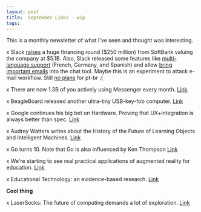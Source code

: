 ```yaml
---
layout: post
title:  September Links - wip 
tags:
---
```


This is a monthly newsletter of what I've seen and thought was interesting.

x Slack [raises](https://techcrunch.com/2017/09/17/slack-raises-a-huge-financing-round-from-softbank-valuing-the-company-at-5-1b/) a huge financing round ($250 million) from SoftBank valuing the company at $5.1B. Also, Slack released some features like [multi-language support](https://slackhq.com/bienvenue-willkommen-bienvenidos-to-a-more-globally-accessible-slack-546a458b21ae) (French, Germany, and Spanish) and allow [bring important emails](https://get.slack.help/hc/en-us/articles/206819278-Send-emails-to-Slack) into the chat tool. Maybe this is an experiment to attack e-mail workflow. Still [no plans](https://twitter.com/SlackHQ/status/910911995528060929) for pt-br :(

x There are now 1.3B of you actively using Messenger every month. [Link](https://twitter.com/davidmarcus/status/908376938976129024)

x BeagleBoard released another ultra-tiny USB-key-fob computer. [Link](http://beagleboard.org/pocket)

x Google continues his big bet on Hardware. Proving that UX+integration is always better than spec. [Link](https://www.blog.google/topics/hardware/google-signs-agreement-htc-continuing-our-big-bet-hardware/) 

x Audrey Watters writes about the History of the Future of Learning Objects and Intelligent Machines. [Link](http://hackeducation.com/2017/09/14/learning-objects) 

x Go turns 10. Note that Go is also influenced by Ken Thompson [Link](https://commandcenter.blogspot.com.br/2017/09/go-ten-years-and-climbing.html) 

x We're starting to see real practical applications of augmented reality for education. [Link](https://itunes.apple.com/app/geogebra-augmented-reality/id1276964610)

x Educational Technology: an evidence-based research. [Link](http://www.nber.org/papers/w23744)

**Cool thing**

x LaserSocks: The future of computing demands a lot of exploration. [Link](http://glench.com/LaserSocks/)
